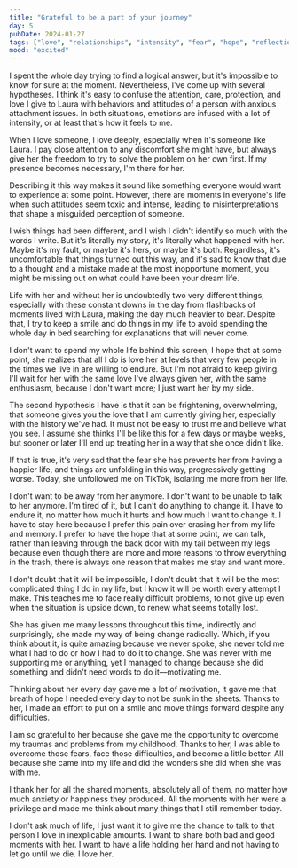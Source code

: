 ```yaml
---
title: "Grateful to be a part of your journey"
day: 5
pubDate: 2024-01-27
tags: ["love", "relationships", "intensity", "fear", "hope", "reflection", "personal growth"]
mood: "excited"
---
```


I spent the whole day trying to find a logical answer, but it's impossible to know for sure at the moment. Nevertheless, I've come up with several hypotheses. I think it's easy to confuse the attention, care, protection, and love I give to Laura with behaviors and attitudes of a person with anxious attachment issues. In both situations, emotions are infused with a lot of intensity, or at least that's how it feels to me.

When I love someone, I love deeply, especially when it's someone like Laura. I pay close attention to any discomfort she might have, but always give her the freedom to try to solve the problem on her own first. If my presence becomes necessary, I'm there for her.

Describing it this way makes it sound like something everyone would want to experience at some point. However, there are moments in everyone's life when such attitudes seem toxic and intense, leading to misinterpretations that shape a misguided perception of someone.

I wish things had been different, and I wish I didn't identify so much with the words I write. But it's literally my story, it's literally what happened with her. Maybe it's my fault, or maybe it's hers, or maybe it's both. Regardless, it's uncomfortable that things turned out this way, and it's sad to know that due to a thought and a mistake made at the most inopportune moment, you might be missing out on what could have been your dream life.

Life with her and without her is undoubtedly two very different things, especially with these constant downs in the day from flashbacks of moments lived with Laura, making the day much heavier to bear. Despite that, I try to keep a smile and do things in my life to avoid spending the whole day in bed searching for explanations that will never come.

I don't want to spend my whole life behind this screen; I hope that at some point, she realizes that all I do is love her at levels that very few people in the times we live in are willing to endure. But I'm not afraid to keep giving. I'll wait for her with the same love I've always given her, with the same enthusiasm, because I don't want more; I just want her by my side.

The second hypothesis I have is that it can be frightening, overwhelming, that someone gives you the love that I am currently giving her, especially with the history we've had. It must not be easy to trust me and believe what you see. I assume she thinks I'll be like this for a few days or maybe weeks, but sooner or later I'll end up treating her in a way that she once didn't like.

If that is true, it's very sad that the fear she has prevents her from having a happier life, and things are unfolding in this way, progressively getting worse. Today, she unfollowed me on TikTok, isolating me more from her life.

I don't want to be away from her anymore. I don't want to be unable to talk to her anymore. I'm tired of it, but I can't do anything to change it. I have to endure it, no matter how much it hurts and how much I want to change it. I have to stay here because I prefer this pain over erasing her from my life and memory. I prefer to have the hope that at some point, we can talk, rather than leaving through the back door with my tail between my legs because even though there are more and more reasons to throw everything in the trash, there is always one reason that makes me stay and want more.

I don't doubt that it will be impossible, I don't doubt that it will be the most complicated thing I do in my life, but I know it will be worth every attempt I make. This teaches me to face really difficult problems, to not give up even when the situation is upside down, to renew what seems totally lost.

She has given me many lessons throughout this time, indirectly and surprisingly, she made my way of being change radically. Which, if you think about it, is quite amazing because we never spoke, she never told me what I had to do or how I had to do it to change. She was never with me supporting me or anything, yet I managed to change because she did something and didn't need words to do it—motivating me.

Thinking about her every day gave me a lot of motivation, it gave me that breath of hope I needed every day to not be sunk in the sheets. Thanks to her, I made an effort to put on a smile and move things forward despite any difficulties.

I am so grateful to her because she gave me the opportunity to overcome my traumas and problems from my childhood. Thanks to her, I was able to overcome those fears, face those difficulties, and become a little better. All because she came into my life and did the wonders she did when she was with me.

I thank her for all the shared moments, absolutely all of them, no matter how much anxiety or happiness they produced. All the moments with her were a privilege and made me think about many things that I still remember today.

I don't ask much of life, I just want it to give me the chance to talk to that person I love in inexplicable amounts. I want to share both bad and good moments with her. I want to have a life holding her hand and not having to let go until we die. I love her.